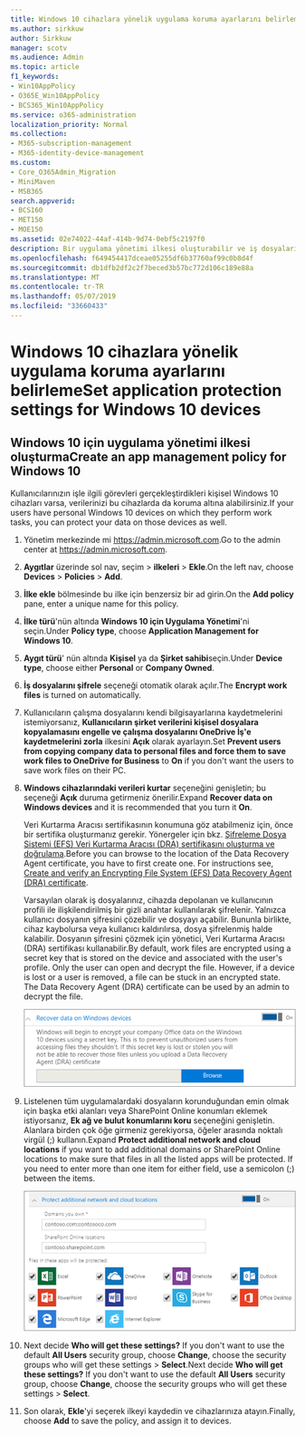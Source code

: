 ```yaml
---
title: Windows 10 cihazlara yönelik uygulama koruma ayarlarını belirleme
ms.author: sirkkuw
author: Sirkkuw
manager: scotv
ms.audience: Admin
ms.topic: article
f1_keywords:
- Win10AppPolicy
- O365E_Win10AppPolicy
- BCS365_Win10AppPolicy
ms.service: o365-administration
localization_priority: Normal
ms.collection:
- M365-subscription-management
- M365-identity-device-management
ms.custom:
- Core_O365Admin_Migration
- MiniMaven
- MSB365
search.appverid:
- BCS160
- MET150
- MOE150
ms.assetid: 02e74022-44af-414b-9d74-0ebf5c2197f0
description: Bir uygulama yönetimi ilkesi oluşturabilir ve iş dosyalarını Windows 10 aygıtlarda korumak öğrenin.
ms.openlocfilehash: f649454417dceae05255df6b37760af99c0b8d4f
ms.sourcegitcommit: db1dfb2df2c2f7beced3b57bc772d106c189e88a
ms.translationtype: MT
ms.contentlocale: tr-TR
ms.lasthandoff: 05/07/2019
ms.locfileid: "33660433"
---
```

# <a name="set-application-protection-settings-for-windows-10-devices"></a><span data-ttu-id="3863d-103">Windows 10 cihazlara yönelik uygulama koruma ayarlarını belirleme</span><span class="sxs-lookup"><span data-stu-id="3863d-103">Set application protection settings for Windows 10 devices</span></span>

## <a name="create-an-app-management-policy-for-windows-10"></a><span data-ttu-id="3863d-104">Windows 10 için uygulama yönetimi ilkesi oluşturma</span><span class="sxs-lookup"><span data-stu-id="3863d-104">Create an app management policy for Windows 10</span></span>

<span data-ttu-id="3863d-105">Kullanıcılarınızın işle ilgili görevleri gerçekleştirdikleri kişisel Windows 10 cihazları varsa, verilerinizi bu cihazlarda da koruma altına alabilirsiniz.</span><span class="sxs-lookup"><span data-stu-id="3863d-105">If your users have personal Windows 10 devices on which they perform work tasks, you can protect your data on those devices as well.</span></span>
  
1. <span data-ttu-id="3863d-106">Yönetim merkezinde mi <a href="https://go.microsoft.com/fwlink/p/?linkid=837890" target="_blank">https://admin.microsoft.com</a>.</span><span class="sxs-lookup"><span data-stu-id="3863d-106">Go to the admin center at <a href="https://go.microsoft.com/fwlink/p/?linkid=837890" target="_blank">https://admin.microsoft.com</a>.</span></span> 
    
2. <span data-ttu-id="3863d-107">**Aygıtlar** üzerinde sol nav, seçim \> **ilkeleri** \> **Ekle**.</span><span class="sxs-lookup"><span data-stu-id="3863d-107">On the left nav, choose **Devices** \> **Policies** \> **Add**.</span></span>

3. <span data-ttu-id="3863d-108">**İlke ekle** bölmesinde bu ilke için benzersiz bir ad girin.</span><span class="sxs-lookup"><span data-stu-id="3863d-108">On the **Add policy** pane, enter a unique name for this policy.</span></span> 
    
4. <span data-ttu-id="3863d-109">**İlke türü**'nün altında **Windows 10 için Uygulama Yönetimi**'ni seçin.</span><span class="sxs-lookup"><span data-stu-id="3863d-109">Under **Policy type**, choose **Application Management for Windows 10**.</span></span>
    
5. <span data-ttu-id="3863d-110">**Aygıt türü**' nün altında **Kişisel** ya da **Şirket sahibi**seçin.</span><span class="sxs-lookup"><span data-stu-id="3863d-110">Under **Device type**, choose either **Personal** or **Company Owned**.</span></span>
    
6. <span data-ttu-id="3863d-111">**İş dosyalarını şifrele** seçeneği otomatik olarak açılır.</span><span class="sxs-lookup"><span data-stu-id="3863d-111">The **Encrypt work files** is turned on automatically.</span></span> 
    
7. <span data-ttu-id="3863d-112">Kullanıcıların çalışma dosyalarını kendi bilgisayarlarına kaydetmelerini istemiyorsanız, **Kullanıcıların şirket verilerini kişisel dosyalara kopyalamasını engelle ve çalışma dosyalarını OneDrive İş'e kaydetmelerini zorla** ilkesini **Açık** olarak ayarlayın.</span><span class="sxs-lookup"><span data-stu-id="3863d-112">Set **Prevent users from copying company data to personal files and force them to save work files to OneDrive for Business** to **On** if you don't want the users to save work files on their PC.</span></span> 
    
9. <span data-ttu-id="3863d-113">**Windows cihazlarındaki verileri kurtar** seçeneğini genişletin; bu seçeneği **Açık** duruma getirmeniz önerilir.</span><span class="sxs-lookup"><span data-stu-id="3863d-113">Expand **Recover data on Windows devices** and it is recommended that you turn it **On**.</span></span>
    
    <span data-ttu-id="3863d-p101">Veri Kurtarma Aracısı sertifikasının konumuna göz atabilmeniz için, önce bir sertifika oluşturmanız gerekir. Yönergeler için bkz. [Şifreleme Dosya Sistemi (EFS) Veri Kurtarma Aracısı (DRA) sertifikasını oluşturma ve doğrulama](https://go.microsoft.com/fwlink/p/?linkid=853700).</span><span class="sxs-lookup"><span data-stu-id="3863d-p101">Before you can browse to the location of the Data Recovery Agent certificate, you have to first create one. For instructions see, [Create and verify an Encrypting File System (EFS) Data Recovery Agent (DRA) certificate](https://go.microsoft.com/fwlink/p/?linkid=853700).</span></span>
    
    <span data-ttu-id="3863d-p102">Varsayılan olarak iş dosyalarınız, cihazda depolanan ve kullanıcının profili ile ilişkilendirilmiş bir gizli anahtar kullanılarak şifrelenir. Yalnızca kullanıcı dosyanın şifresini çözebilir ve dosyayı açabilir. Bununla birlikte, cihaz kaybolursa veya kullanıcı kaldırılırsa, dosya şifrelenmiş halde kalabilir. Dosyanın şifresini çözmek için yönetici, Veri Kurtarma Aracısı (DRA) sertifikası kullanabilir.</span><span class="sxs-lookup"><span data-stu-id="3863d-p102">By default, work files are encrypted using a secret key that is stored on the device and associated with the user's profile. Only the user can open and decrypt the file. However, if a device is lost or a user is removed, a file can be stuck in an encrypted state. The Data Recovery Agent (DRA) certificate can be used by an admin to decrypt the file.</span></span>
    
    ![Browse to Data Recovery Agent certificate.](media/7d7d664f-b72f-4293-a3e7-d0fa7371366c.png)
  
10. <span data-ttu-id="3863d-p103">Listelenen tüm uygulamalardaki dosyaların korunduğundan emin olmak için başka etki alanları veya SharePoint Online konumları eklemek istiyorsanız, **Ek ağ ve bulut konumlarını koru** seçeneğini genişletin. Alanlara birden çok öğe girmeniz gerekiyorsa, öğeler arasında noktalı virgül (;) kullanın.</span><span class="sxs-lookup"><span data-stu-id="3863d-p103">Expand **Protect additional network and cloud locations** if you want to add additional domains or SharePoint Online locations to make sure that files in all the listed apps will be protected. If you need to enter more than one item for either field, use a semicolon (;) between the items.</span></span>
    
    ![Expand Protect additional network and cloud locations, and enter domains or SharePoint Online sites you own.](media/7afaa0c7-ba53-456d-8c61-312c45e09625.png)
  
11. <span data-ttu-id="3863d-p104">Next decide **Who will get these settings?** If you don't want to use the default **All Users** security group, choose **Change**, choose the security groups who will get these settings \> **Select**.</span><span class="sxs-lookup"><span data-stu-id="3863d-p104">Next decide **Who will get these settings?** If you don't want to use the default **All Users** security group, choose **Change**, choose the security groups who will get these settings \> **Select**.</span></span>
    
12. <span data-ttu-id="3863d-126">Son olarak, **Ekle**'yi seçerek ilkeyi kaydedin ve cihazlarınıza atayın.</span><span class="sxs-lookup"><span data-stu-id="3863d-126">Finally, choose **Add** to save the policy, and assign it to devices.</span></span> 